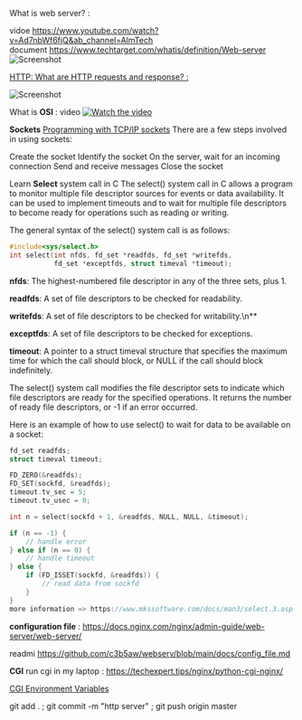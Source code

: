 What is web server? :

vidoe       https://www.youtube.com/watch?v=Ad7nbWf6fjQ&ab_channel=AlmTech                            
document    https://www.techtarget.com/whatis/definition/Web-server
![Screenshot](https://www.elegantthemes.com/blog/wp-content/uploads/2022/07/Featured-Image-3-1.jpg)

[HTTP: What are HTTP requests and response? :](https://www.cronj.com/blogwhat-are-http-requests-and-response/jFM6D7pdptSbA4zy)


![Screenshot](https://media.geeksforgeeks.org/wp-content/uploads/20220330131350/StatediagramforserverandclientmodelofSocketdrawio2-448x660.png)

What is **OSI** : video
[![Watch the video](https://shardeum.org/blog/wp-content/uploads/2022/09/The-Physical-Layer-in-OSI-Model-Explained-thumbnail.jpg)](https://youtu.be/9zqHMl9_s5k)


**Sockets**
[Programming with TCP/IP sockets](https://www.geeksforgeeks.org/socket-programming-cc/)
There are a few steps involved in using sockets:

Create the socket
Identify the socket
On the server, wait for an incoming connection
Send and receive messages
Close the socket

Learn **Select** system call in C
The select() system call in C allows a program to monitor multiple file descriptor sources for events or data availability. It can be used to implement timeouts and to wait for multiple file descriptors to become ready for operations such as reading or writing.

The general syntax of the select() system call is as follows:

```c
#include<sys/select.h>
int select(int nfds, fd_set *readfds, fd_set *writefds,
           fd_set *exceptfds, struct timeval *timeout);
```

**nfds**: The highest-numbered file descriptor in any of the three sets, plus 1.

**readfds**: A set of file descriptors to be checked for readability.

**writefds**: A set of file descriptors to be checked for writability.\n**

**exceptfds**: A set of file descriptors to be checked for exceptions.

**timeout**: A pointer to a struct timeval structure that specifies the maximum time for which the call 
should block, or NULL if the call should block indefinitely.

The select() system call modifies the file descriptor sets to indicate which file descriptors are ready for the specified operations. It returns the number of ready file descriptors, or -1 if an error occurred.

Here is an example of how to use select() to wait for data to be available on a socket:

```c
fd_set readfds;
struct timeval timeout;

FD_ZERO(&readfds);
FD_SET(sockfd, &readfds);
timeout.tv_sec = 5;
timeout.tv_usec = 0;

int n = select(sockfd + 1, &readfds, NULL, NULL, &timeout);

if (n == -1) {
    // handle error
} else if (n == 0) {
    // handle timeout
} else {
    if (FD_ISSET(sockfd, &readfds)) {
        // read data from sockfd
    }
}
more information => https://www.mkssoftware.com/docs/man3/select.3.asp 

```


**configuration file** : https://docs.nginx.com/nginx/admin-guide/web-server/web-server/

readmi https://github.com/c3b5aw/webserv/blob/main/docs/config_file.md




**CGI**
run cgi in my laptop : https://techexpert.tips/nginx/python-cgi-nginx/

[ CGI Environment Variables](https://www6.uniovi.es/~antonio/ncsa_httpd/cgi/env.html)

git add . ; git commit -m "http server" ; git push origin master 
